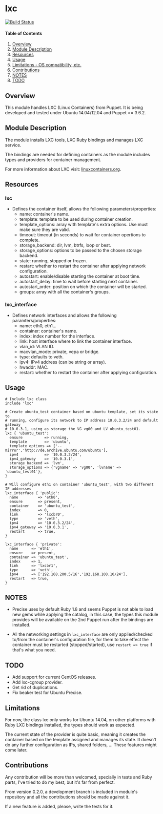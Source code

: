 # lxc

[![Build Status](https://travis-ci.org/tripledes/sjimenez-lxc.png?branch=master)](https://travis-ci.org/tripledes/sjimenez-lxc)

#### Table of Contents

1. [Overview](#overview)
2. [Module Description](#module-description)
3. [Resources](#resources)
4. [Usage](#usage)
5. [Limitations - OS compatibility, etc.](#limitations)
6. [Contributions](#contributions)
7. [NOTES](#notes)
8. [TODO](#todo)

## Overview

This module handles LXC (Linux Containers) from Puppet.
It is being developed and tested under Ubuntu 14.04/12.04 and Puppet >= 3.6.2.

## Module Description

The module installs LXC tools, LXC Ruby bindings and manages LXC service.

The bindings are needed for defining containers as the module includes types and
providers for container management.

For more information about LXC visit: [linuxcontainers.org](https://linuxcontainers.org/).

## Resources

### lxc

* Defines the container itself, allows the following parameters/properties:
  * name: container's name.
  * template: template to be used during container creation.
  * template_options: array with template's extra options. Use must make sure they are valid.
  * timeout: timeout (in seconds) to wait for container opertions to complete.
  * storage_backend: dir, lvm, btrfs, loop  or best.
  * storage_options: options to be passed to the chosen storage backend.
  * state: running, stopped or frozen.
  * restart: whether to restart the container after applying network configuration.
  * autostart: enable/disable starting the container at boot time.
  * autostart_delay: time to wait before starting next container.
  * autostart_order: position on which the container will be started.
  * groups: array with all the container's groups.


### lxc_interface

* Defines network interfaces and allows the following paramters/properties:
  * name: eth0, eth1...
  * container: container's name.
  * index: index number for the interface.
  * link: host interface where to link the container interface.
  * vlan_id: VLAN ID.
  * macvlan_mode: private, vepa or bridge.
  * type: defaults to veth.
  * ipv4: IPv4 address (can be string or array).
  * hwaddr: MAC.
  * restart: whether to restart the container after applying configuration.

## Usage

```Puppet
# Include lxc class
include 'lxc'

# Create ubuntu_test container based on ubuntu template, set its state to
# running, configure its network to IP address 10.0.3.2/24 and default gateway
# 10.0.3.1, using as storage the VG vg00 and LV ubuntu_test01.
lxc { 'ubuntu_test':
  ensure          => running,
  template        => 'ubuntu',
  template_options => ['--mirror','http://de.archive.ubuntu.com/ubuntu'],
  ipv4            => '10.0.3.2/24',
  ipv4_gateway    => '10.0.3.1',
  storage_backend => 'lvm',
  storage_options => {'vgname' => 'vg00', 'lvname' => 'ubuntu_test01'},
}

# Will configure eth1 on container 'ubuntu_test', with two different IP addresses
lxc_interface { 'public':
  name         => 'eth0',
  ensure       => present,
  container    => 'ubuntu_test',
  index        => 0,
  link         => 'lxcbr0',
  type         => 'veth',
  ipv4         => '10.0.3.2/24',
  ipv4_gateway => '10.0.3.1',
  restart      => true,
}

lxc_interface { 'private':
  name      => 'eth1',
  ensure    => present,
  container => 'ubuntu_test',
  index     => 1,
  link      => 'lxcbr1',
  type      => 'veth',
  ipv4      => ['192.168.200.5/16','192.168.100.10/24'],
  restart   => true,
}
```

## NOTES
* Precise uses by default Ruby 1.8 and seems Puppet is not able to load new gems while applying
  the catalog, in this case, the types this module provides will be available on the 2nd
  Puppet run after the bindings are installed.

* All the networking settings in ```lxc_interface``` are only applied/checked to/from the
  container's configuration file, for them to take effect the container must be restarted
  (stopped/started), use ```restart => true``` if that's what you need.

## TODO

* Add support for current CentOS releases.
* Add lxc-cgroup provider.
* Get rid of duplications.
* Fix beaker test for Ubuntu Precise.

## Limitations

For now, the class lxc only works for Ubuntu 14.04, on other platforms with Ruby LXC
bindings installed, the types should work as expected.

The current state of the provider is quite basic, meaning it creates the container based
on the template assigned and manages its state. It doesn't do any further configuration as
IPs, shared folders, ... These features might come later.

## Contributions

Any contribution will be more than welcomed, specially in tests and Ruby parts,
I've tried to do my best, but it's far from perfect.

From version 0.2.0, a development branch is included in module's repository and all the
contributions should be made against it.

If a new feature is added, please, write the tests for it.
